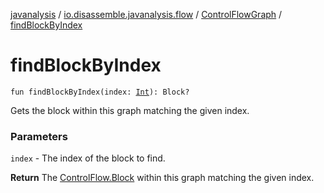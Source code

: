 [javanalysis](../../index.md) / [io.disassemble.javanalysis.flow](../index.md) / [ControlFlowGraph](index.md) / [findBlockByIndex](./find-block-by-index.md)

# findBlockByIndex

`fun findBlockByIndex(index: `[`Int`](https://kotlinlang.org/api/latest/jvm/stdlib/kotlin/-int/index.html)`): Block?`

Gets the block within this graph matching the given index.

### Parameters

`index` - The index of the block to find.

**Return**
The [ControlFlow.Block](#) within this graph matching the given index.

